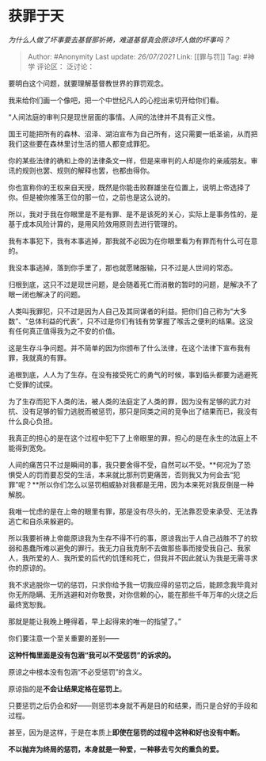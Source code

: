 # 获罪于天
*为什么人做了坏事要去基督那祈祷，难道基督真会原谅坏人做的坏事吗？*

> Author: #Anonymity
> Last update: *26/07/2021*
> Link: [[罪与罚]]
> Tag: #神学
> 评论区：
> 泛讨论：

要明白这个问题，就要理解基督教世界的罪罚观念。

我来给你们画一个像吧，把一个中世纪凡人的心挖出来切开给你们看。

“人间法庭的审判只是现世层面的事情。人间的法律并不具有正义性。

国王可能把所有的森林、沼泽、湖泊宣布为自己所有，这只需要一纸圣谕，从而把我们这些要在森林里讨生活的猎人都变成罪犯。

你的某些法律的确和上帝的法律条文一样，但是来审判的人却是你的亲戚朋友。审讯的规则也罢、规则的解释也罢，也都由得你。

你也宣称你的王权来自天授，既然是你能击败群雄坐在位置上，说明上帝选择了你。但是被你推落王位的那一位，之前也是这么说的。

所以，我对于我在你眼里是不是有罪、是不是该死的关心，实际上是事务性的，是基于成本风险计算的，是用风险效用原则去进行管理的。

我有本事犯下，我有本事逃掉，那我就不必因为在你眼里看为有罪而有什么可在意的。

我没本事逃掉，落到你手里了，那也就愿赌服输，只不过是人世间的常态。

归根到底，这只不过是现世问题，是会随着死亡而消散的暂时的问题，是解决不了眼一闭也解决了的问题。

人类叫我罪犯，只不过是因为人自己及其同谋者的利益。把你们自己称为“大多数”、“总体利益的代表”，只不过是你们有钱有势掌握了喉舌之便利的结果。这没有任何真正值得我为之不安的价值。

这是生存斗争问题。并不简单的因为你颁布了什么法律，在这个法律下宣布我有罪，我就真的有罪。

追根到底，人人为了生存。在没有接受死亡的勇气的时候，事到临头都要为逃避死亡受罪的试探。

为了生存而犯下人类的法，被人类的法庭定了人类的罪，因为没有足够的武力对抗、没有足够的智力逃脱而被惩罚，那只是同类之间的竞争出了结果而已，我没有什么良心负担。

我真正的担心的是在这个过程中犯下了上帝眼里的罪，担心的是在永生的法庭上不能得到宽免。

人间的痛苦只不过是瞬间的事，我只要舍得不受，自然可以不受。**何况为了恐惧受人的罚而要忍受的生活，本来就比那刑罚更痛苦，否则我又为何会去“犯罪”呢？**所以你们怎么以惩罚相威胁对我都是无用，因为本来死对我反倒是一种解脱。

我唯一忧虑的是在上帝的眼里有罪，那是没有尽头的，无法靠忍受来承受、无法靠逃亡和自杀来躲避的。

所以我要祈祷上帝能原谅我为生存不得不行的事，原谅我出于人自己战胜不了的软弱和愚蠢所难以避免的罪行。我无力自我克制不去做那些事而接受我自己、我家人，我所爱的人、我所爱的后代的饥馑和死亡，但我并不因此就认为我是无需寻求你的原谅的。

我不求逃脱你一切的惩罚，只求你给予我一切我应得的惩罚之后，能顾念我毕竟对你无所隐瞒、无所逃避和对你敬畏，对你信赖的心，能在那些千年万年的火烧之后最终宽恕我。

那就是能让我晚上睡得着，早上起得来的唯一的指望了。”

你们要注意一个至关重要的差别——

**这种忏悔里面是没有包涵“我可以不受惩罚”的诉求的。**

原谅之中根本没有包涵“不必受惩罚”的含义。

原谅指的是**不会让结果定格在惩罚上**。

只要惩罚之后仍会和好——则惩罚本身就不再是目的和结果，而只是合好的手段和过程。

甚至，因为是这样，于是在本质上**即使在惩罚的过程中这种和好也没有中断。**

**不以抛弃为终局的惩罚，本身就是一种爱，一种移去亏欠的重负的爱。**

